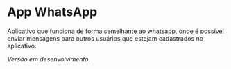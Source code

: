 #  App WhatsApp

Aplicativo que funciona de forma semelhante ao whatsapp, onde é possível enviar mensagens para outros usuários que estejam cadastrados no aplicativo. 

*Versão em desenvolvimento.*
